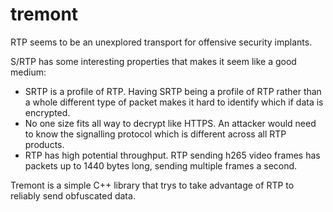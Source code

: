 # tremont

RTP seems to be an unexplored transport for offensive security implants.

S/RTP has some interesting properties that makes it seem like a good medium:
* SRTP is a profile of RTP. Having SRTP being a profile of RTP rather than a whole different type of packet makes it hard to identify which if data is encrypted.
* No one size fits all way to decrypt like HTTPS. An attacker would need to know the signalling protocol which is different across all RTP products.
* RTP has high potential throughput. RTP sending h265 video frames has packets up to 1440 bytes long, sending multiple frames a second.

Tremont is a simple C++ library that trys to take advantage of RTP to reliably send obfuscated data.
